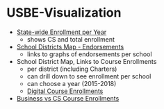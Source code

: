 # USBE-Visualization

- [State-wide Enrollment per Year](https://snychka.github.io/USBE-Visualization/StateWideEnrollment)
  - shows CS and total enrollment
- [School Districts Map - Endorsements](https://snychka.github.io/USBE-Visualization/SchoolDistrictMap-Endorsements)
  - links to graphs of endorsements per school
- School District Map, Links to Course Enrollments
  - per district (including Charters)
  - can drill down to see enrollment per school
  - can choose a year (2015-2018)
  - [Digital Course Enrollments](https://snychka.github.io/USBE-Visualization/SchoolDistrictMap-Courses)
- [Business vs CS Course Enrollments](https://snychka.github.io/USBE-Visualization/BusinessVsCSCourseEnrollment/)


